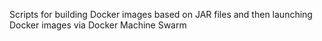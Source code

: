 Scripts for building Docker images based on JAR files and then launching Docker images via Docker Machine Swarm